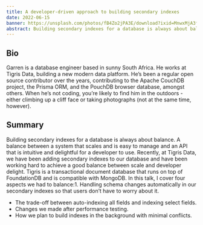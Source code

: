 ```yaml
---
title: A developer-driven approach to building secondary indexes
date: 2022-06-15
banner: https://unsplash.com/photos/fB4Zo2jPA3E/download?ixid=MnwxMjA3fDB8MXxzZWFyY2h8OHx8c3R1ZGlvJTIwcmVjb3JkaW5nfGVufDB8fHx8MTY3OTgzMDgxNQ&force=true&w=1920
abstract: Building secondary indexes for a database is always about balance. A balance between a system that scales and is easy to manage and an API that is intuitive and delightful for a developer to use.
---
```


## Bio

Garren is a database engineer based in sunny South Africa. He works at
Tigris Data, building a new modern data platform. He’s been a regular
open source contributor over the years, contributing to the Apache
CouchDB project, the Prisma ORM, and the PouchDB browser database,
amongst others. When he’s not coding, you’re likely to find him in the
outdoors - either climbing up a cliff face or taking photographs (not
at the same time, however).

## Summary

Building secondary indexes for a database is always about balance. A
balance between a system that scales and is easy to manage and an API
that is intuitive and delightful for a developer to use. Recently, at
Tigris Data, we have been adding secondary indexes to our database and
have been working hard to achieve a good balance between scale and
developer delight. Tigris is a transactional document database that
runs on top of FoundationDB and is compatible with MongoDB. In this
talk, I cover four aspects we had to balance:1. Handling schema
changes automatically in our secondary indexes so that users don’t
have to worry about it.

- The trade-off between auto-indexing all fields and indexing select fields.
- Changes we made after performance testing.
- How we plan to build indexes in the background with minimal conflicts.
